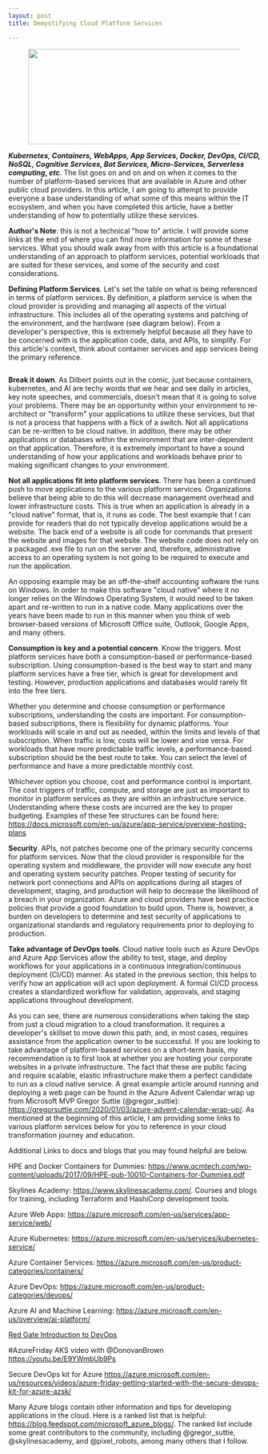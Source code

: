 ```yaml
---
layout: post
title: Demystifying Cloud Platform Services

---
```



<!-- wp:image {"align":"center","id":233,"width":579,"height":190,"sizeSlug":"large"} -->
<div class="wp-block-image"><figure class="aligncenter size-large is-resized"><img src="https://captainhyperscaler.files.wordpress.com/2020/01/img_0852.jpg?w=462" alt="" class="wp-image-233" width="579" height="190"/></figure></div>
<!-- /wp:image -->

<!-- wp:paragraph -->
<p><strong><em>Kubernetes, Containers, WebApps, App Services, Docker, DevOps, CI/CD, NoSQL, Cognitive Services, Bot Services, Micro-Services, Serverless computing, etc</em></strong>.  The list goes on and on and on when it comes to the number of platform-based services that are available in Azure and other public cloud providers.  In this article, I am going to attempt to provide everyone a base understanding of what some of this means within the IT ecosystem, and when you have completed this article, have a better understanding of how to potentially utilize these services.  </p>
<!-- /wp:paragraph -->

<!-- wp:paragraph -->
<p><strong>Author's Note</strong>:  this is not a technical "how to" article.  I will provide some links at the end of where you can find more information for some of these services. What you should walk away from with this article is a foundational understanding of an approach to platform services, potential workloads that are suited for these services, and some of the security and cost considerations.</p>
<!-- /wp:paragraph -->

<!-- wp:paragraph -->
<p><strong>Defining Platform Services</strong>.  Let's set the table on what is being referenced in terms of platform services.  By definition, a platform service is when the cloud provider is providing and managing all aspects of the virtual infrastructure.  This includes all of the operating systems and patching of the environment, and the hardware (see diagram below).  From a developer's perspective, this is extremely helpful because all they have to be concerned with is the application code, data, and APIs, to simplify.  For this article's context, think about container services and app services being the primary reference.</p>
<!-- /wp:paragraph -->

<!-- wp:image {"align":"center","id":242,"sizeSlug":"large"} -->
<div class="wp-block-image"><figure class="aligncenter size-large"><img src="https://captainhyperscaler.files.wordpress.com/2020/01/xaas.png?w=553" alt="" class="wp-image-242"/></figure></div>
<!-- /wp:image -->

<!-- wp:paragraph -->
<p> <strong>Break it down</strong>.  As Dilbert points out in the comic, just because containers, kubernetes, and AI are techy words that we hear and see daily in articles, key note speeches, and commercials, doesn't mean that it is going to solve your problems.  There may be an opportunity within your environment to re-architect or "transform" your applications to utilize these services, but that is not a process that happens with a flick of a switch.  Not all applications can be re-written to be cloud native.  In addition, there may be other applications or databases within the environment that are inter-dependent on that application.  Therefore, it is extremely important to have a sound understanding of how your applications and workloads behave prior to making significant changes to your environment.</p>
<!-- /wp:paragraph -->

<!-- wp:paragraph -->
<p><strong>Not all applications fit into platform services</strong>.  There has been a continued push to move applications to the various platform services.  Organizations believe that being able to do this will decrease management overhead and lower infrastructure costs.  This is true when an application is already in a "cloud native" format, that is, it runs as code.  The best example that I can provide for readers that do not typically develop applications would be a website.  The back end of a website is all code for commands that present the website and images for that website.  The website code does not rely on a packaged .exe file to run on the server and, therefore, administrative access to an operating system is not going to be required to execute and run the application.  </p>
<!-- /wp:paragraph -->

<!-- wp:paragraph -->
<p>An opposing example may be an off-the-shelf accounting software the runs on Windows.  In order to make this software "cloud native" where it no longer relies on the Windows Operating System, it would need to be taken apart and re-written to run in a native code.  Many applications over the years have been made to run in this manner when you think of web browser-based versions of Microsoft Office suite, Outlook, Google Apps, and many others.</p>
<!-- /wp:paragraph -->

<!-- wp:paragraph -->
<p><strong>Consumption is key and a potential concern</strong>. Know the triggers. Most platform services have both a consumption-based or performance-based subscription. Using consumption-based is the best way to start and many platform services have a free tier, which is great for development and testing. However, production applications and databases would rarely fit into the free tiers. </p>
<!-- /wp:paragraph -->

<!-- wp:paragraph -->
<p>Whether you determine and choose consumption or performance subscriptions, understanding the costs are important. For consumption-based subscriptions, there is flexibility for dynamic platforms. Your workloads will scale in and out as needed, within the limits and levels of that subscription. When traffic is low, costs will be lower and vise versa. For workloads that have more predictable traffic levels, a performance-based subscription should be the best route to take. You can select the level of performance and have a more predictable monthly cost. </p>
<!-- /wp:paragraph -->

<!-- wp:paragraph -->
<p>Whichever option you choose, cost and performance control is important. The cost triggers of traffic, compute, and storage are just as important to monitor in platform services as they are within an infrastructure service. Understanding where these costs are incurred are the key to proper budgeting. Examples of these fee structures can be found here: <a rel="noreferrer noopener" aria-label="https://docs.microsoft.com/en-us/azure/app-service/overview-hosting-plans (opens in a new tab)" href="https://docs.microsoft.com/en-us/azure/app-service/overview-hosting-plans" target="_blank">https://docs.microsoft.com/en-us/azure/app-service/overview-hosting-plans</a></p>
<!-- /wp:paragraph -->

<!-- wp:paragraph -->
<p><strong>Security</strong>. APIs, not patches become one of the primary security concerns for platform services. Now that the cloud provider is responsible for the operating system and middleware, the provider will now execute any host and operating system security patches. Proper testing of security for network port connections and APIs on applications during all stages of development, staging, and production will help to decrease the likelihood of a breach in your organization.  Azure and cloud providers have best practice policies that provide a good foundation to build upon. There is, however, a burden on developers to determine and test security of applications to organizational standards and regulatory requirements prior to deploying to production. </p>
<!-- /wp:paragraph -->

<!-- wp:paragraph -->
<p><strong>Take advantage of DevOps tools</strong>. Cloud native tools such as Azure DevOps and Azure App Services allow the ability to test, stage, and deploy workflows for your applications in a continuous integration/continuous deployment (CI/CD) manner. As stated in the previous section, this helps to verify how an application will act upon deployment. A formal CI/CD process creates a standardized workflow for validation, approvals, and staging applications throughout development. </p>
<!-- /wp:paragraph -->

<!-- wp:paragraph -->
<p>As you can see, there are numerous considerations when taking the step from just a cloud migration to a cloud transformation.  It requires a developer's skillset to move down this path, and, in most cases, requires assistance from the application owner to be successful.  If you are looking to take advantage of platform-based services on a short-term basis, my recommendation is to first look at whether you are hosting your corporate websites in a private infrastructure.  The fact that these are public facing and require scalable, elastic infrastructure make them a perfect candidate to run as a cloud native service.  A great example article around running and deploying a web page can be found in the Azure Advent Calendar wrap up from Microsoft MVP Gregor Suttie (@gregor_suttie): <a rel="noreferrer noopener" aria-label=" (opens in a new tab)" href="https://gregorsuttie.com/2020/01/03/azure-advent-calendar-wrap-up/" target="_blank">https://gregorsuttie.com/2020/01/03/azure-advent-calendar-wrap-up/</a>.  As mentioned at the beginning of this article, I am providing some links to various platform services below for you to reference in your cloud transformation journey and education.</p>
<!-- /wp:paragraph -->

<!-- wp:paragraph -->
<p>Additional Links to docs and blogs that you may found helpful are below. </p>
<!-- /wp:paragraph -->

<!-- wp:paragraph -->
<p>HPE and Docker Containers for Dummies: <a rel="noreferrer noopener" aria-label=" (opens in a new tab)" href="https://www.qcmtech.com/wp-content/uploads/2017/09/HPE-pub-10010-Containers-for-Dummies.pdf" target="_blank">https://www.qcmtech.com/wp-content/uploads/2017/09/HPE-pub-10010-Containers-for-Dummies.pdf</a></p>
<!-- /wp:paragraph -->

<!-- wp:paragraph -->
<p>Skylines Academy: <a rel="noreferrer noopener" aria-label=" (opens in a new tab)" href="https://www.skylinesacademy.com/" target="_blank">https://www.skylinesacademy.com/</a>.  Courses and blogs for training, including Terraform and HashiCorp development tools.</p>
<!-- /wp:paragraph -->

<!-- wp:paragraph -->
<p>Azure Web Apps: <a rel="noreferrer noopener" aria-label=" (opens in a new tab)" href="https://azure.microsoft.com/en-us/services/app-service/web/" target="_blank">https://azure.microsoft.com/en-us/services/app-service/web/</a></p>
<!-- /wp:paragraph -->

<!-- wp:paragraph -->
<p>Azure Kubernetes: <a rel="noreferrer noopener" aria-label=" (opens in a new tab)" href="https://azure.microsoft.com/en-us/services/kubernetes-service/" target="_blank">https://azure.microsoft.com/en-us/services/kubernetes-service/</a></p>
<!-- /wp:paragraph -->

<!-- wp:paragraph -->
<p>Azure Container Services: <a rel="noreferrer noopener" aria-label=" (opens in a new tab)" href="https://azure.microsoft.com/en-us/product-categories/containers/" target="_blank">https://azure.microsoft.com/en-us/product-categories/containers/</a></p>
<!-- /wp:paragraph -->

<!-- wp:paragraph -->
<p>Azure DevOps: <a rel="noreferrer noopener" aria-label=" (opens in a new tab)" href="https://azure.microsoft.com/en-us/product-categories/devops/" target="_blank">https://azure.microsoft.com/en-us/product-categories/devops/</a></p>
<!-- /wp:paragraph -->

<!-- wp:paragraph -->
<p>Azure AI and Machine Learning: <a rel="noreferrer noopener" aria-label=" (opens in a new tab)" href="https://azure.microsoft.com/en-us/overview/ai-platform/" target="_blank">https://azure.microsoft.com/en-us/overview/ai-platform/</a></p>
<!-- /wp:paragraph -->

<!-- wp:paragraph -->
<p><a rel="noreferrer noopener" aria-label="Red Gate Introduction to DevOps (opens in a new tab)" href="https://www.red-gate.com/simple-talk/sysadmin/devops/introduction-to-devops-the-evolving-world-of-application-delivery/amp/" target="_blank">Red Gate Introduction to DevOps</a></p>
<!-- /wp:paragraph -->

<!-- wp:paragraph -->
<p>#AzureFriday AKS video with @DonovanBrown <a rel="noreferrer noopener" aria-label="https://youtu.be/E9YWmbUb9Ps (opens in a new tab)" href="https://youtu.be/E9YWmbUb9Ps" target="_blank">https://youtu.be/E9YWmbUb9Ps</a></p>
<!-- /wp:paragraph -->

<!-- wp:paragraph -->
<p>Secure DevOps kit for Azure <a href="https://azure.microsoft.com/en-us/resources/videos/azure-friday-getting-started-with-the-secure-devops-kit-for-azure-azsk/" target="_blank" rel="noreferrer noopener" aria-label="https://azure.microsoft.com/en-us/resources/videos/azure-friday-getting-started-with-the-secure-devops-kit-for-azure-azsk/ (opens in a new tab)">https://azure.microsoft.com/en-us/resources/videos/azure-friday-getting-started-with-the-secure-devops-kit-for-azure-azsk/</a></p>
<!-- /wp:paragraph -->

<!-- wp:paragraph -->
<p>Many Azure blogs contain other information and tips for developing applications in the cloud. Here is a ranked list that is helpful: <a rel="noreferrer noopener" aria-label=" (opens in a new tab)" href="https://blog.feedspot.com/microsoft_azure_blogs/" target="_blank">https://blog.feedspot.com/microsoft_azure_blogs/</a>.  The ranked list include some great contributors to the community, including @gregor_suttie, @skylinesacademy, and @pixel_robots, among many others that I follow.</p>
<!-- /wp:paragraph -->